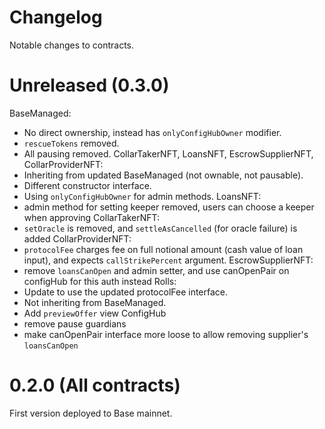 # Changelog

Notable changes to contracts.

# Unreleased (0.3.0)

BaseManaged:
  - No direct ownership, instead has `onlyConfigHubOwner` modifier.
  - `rescueTokens` removed. 
  - All pausing removed.
CollarTakerNFT, LoansNFT, EscrowSupplierNFT, CollarProviderNFT:
  - Inheriting from updated BaseManaged (not ownable, not pausable).
  - Different constructor interface. 
  - Using `onlyConfigHubOwner` for admin methods.
LoansNFT:
  - admin method for setting keeper removed, users can choose a keeper when approving
CollarTakerNFT:
  - `setOracle` is removed, and `settleAsCancelled` (for oracle failure) is added 
CollarProviderNFT:
  - `protocolFee` charges fee on full notional amount (cash value of loan input), and expects `callStrikePercent` argument.
EscrowSupplierNFT:
  - remove `loansCanOpen` and admin setter, and use canOpenPair on configHub for this auth instead
Rolls:
  - Update to use the updated protocolFee interface.
  - Not inheriting from BaseManaged.
  - Add `previewOffer` view 
ConfigHub
  - remove pause guardians
  - make canOpenPair interface more loose to allow removing supplier's `loansCanOpen`    

# 0.2.0 (All contracts)

First version deployed to Base mainnet. 

